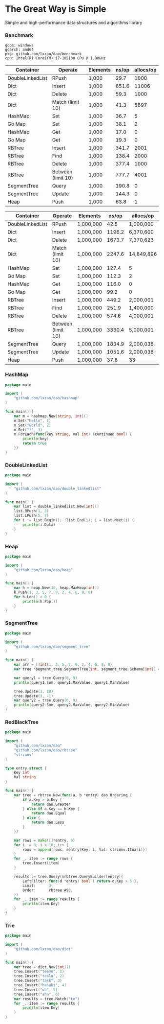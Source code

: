 # The Great Way is Simple
Simple and high-performance data structures and algorithms library



### Benchmark

```
goos: windows
goarch: amd64
pkg: github.com/lxzan/dao/benchmark
cpu: Intel(R) Core(TM) i7-10510U CPU @ 1.80GHz
```

| Container        | Operate            | Elements | ns/op | allocs/op |
|------------------| ------------------ | -------- |-------| --------- |
| DoubleLinkedList | RPush              | 1,000    | 29.7  | 1000      |
| Dict             | Insert             | 1,000    | 651.6 | 11006     |
| Dict             | Delete             | 1,000    | 59.3  | 1000      |
| Dict             | Match (limit 10)   | 1,000    | 41.3  | 5697      |
| HashMap          | Set                | 1,000    | 36.7  | 5         |
| Go Map           | Set                | 1,000    | 38.1  | 2         |
| HashMap          | Get                | 1,000    | 17.0  | 0         |
| Go Map           | Get                | 1,000    | 19.3  | 0         |
| RBTree           | Insert             | 1,000    | 341.7 | 2001      |
| RBTree           | Find               | 1,000    | 138.4 | 2000      |
| RBTree           | Delete             | 1,000    | 377.4 | 1000      |
| RBTree           | Between (limit 10) | 1,000    | 777.7 | 4001      |
| SegmentTree      | Query              | 1,000    | 190.8 | 0         |
| SegmentTree      | Update             | 1,000    | 144.3 | 0         |
| Heap             | Push               | 1,000    | 63.8  | 1         |



| Container        | Operate            | Elements     | ns/op  | allocs/op  |
| ---------------- | ------------------ | --------     |--------|------------|
| DoubleLinkedList | RPush              | 1,000,000    | 42.5   | 1,000,000  |
| Dict             | Insert             | 1,000,000    | 1196.2 | 6,370,600  |
| Dict             | Delete             | 1,000,000    | 1673.7 | 7,370,623  |
| Dict             | Match (limit 10)   | 1,000,000    | 2247.6 | 14,849,896 |
| HashMap          | Set                | 1,000,000    | 127.4  | 5          |
| Go Map           | Set                | 1,000,000    | 112.3  | 2          |
| HashMap          | Get                | 1,000,000    | 116.0  | 0          |
| Go Map           | Get                | 1,000,000    | 99.2   | 0          |
| RBTree           | Insert             | 1,000,000    | 449.2  | 2,000,001  |
| RBTree           | Find               | 1,000,000    | 251.9  | 1,400,000  |
| RBTree           | Delete             | 1,000,000    | 574.6  | 4,000,001  |
| RBTree           | Between (limit 10) | 1,000,000    | 3330.4 | 5,000,001  |
| SegmentTree      | Query              | 1,000,000    | 1834.9 | 2,000,038  |
| SegmentTree      | Update             | 1,000,000    | 1051.6 | 2,000,038  |
| Heap             | Push               | 1,000,000    | 37.8   | 33         |

### HashMap

```go
package main

import (
	"github.com/lxzan/dao/hashmap"
)

func main() {
	var m = hashmap.New[string, int]()
	m.Set("hello", 1)
	m.Set("world", 2)
	m.Set("!", 3)
	m.ForEach(func(key string, val int) (continued bool) {
		println(key)
		return true
	})
}

```

### DoubleLinkedList

```go
package main

import (
	"github.com/lxzan/dao/double_linkedlist"
)

func main() {
	var list = double_linkedlist.New[int]()
	list.RPush(1, 3)
	list.LPush(5, 7)
	for i := list.Begin(); !list.End(i); i = list.Next(i) {
		println(i.Data)
	}
}

```

### Heap

```go
package main

import (
	"github.com/lxzan/dao/heap"
)

func main() {
	var h = heap.New(10, heap.MaxHeap[int])
	h.Push(1, 3, 5, 7, 9, 2, 4, 6, 8, 0)
	for h.Len() > 0 {
		println(h.Pop())
	}
}

```

### SegmentTree

```go
package main

import (
	"github.com/lxzan/dao/segment_tree"
)

func main() {
	var arr = []int{1, 3, 5, 7, 9, 2, 4, 6, 8, 0}
	var tree *segment_tree.SegmentTree[int, segment_tree.Schema[int]] = segment_tree.New(arr, segment_tree.Init[int], segment_tree.Merge[int])

	var query1 = tree.Query(0, 9)
	println(query1.Sum, query1.MaxValue, query1.MinValue)

	tree.Update(1, 18)
	tree.Update(3, -1)
	var query2 = tree.Query(0, 9)
	println(query2.Sum, query2.MaxValue, query2.MinValue)
}
```

### RedBlackTree

```go
package main

import (
	"github.com/lxzan/dao"
	"github.com/lxzan/dao/rbtree"
	"strconv"
)

type entry struct {
	Key int
	Val string
}

func main() {
	var tree = rbtree.New(func(a, b *entry) dao.Ordering {
		if a.Key > b.Key {
			return dao.Greater
		} else if a.Key == b.Key {
			return dao.Equal
		} else {
			return dao.Less
		}
	})

	var rows = make([]*entry, 0)
	for i := 0; i < 10; i++ {
		rows = append(rows, &entry{Key: i, Val: strconv.Itoa(i)})
	}
	for _, item := range rows {
		tree.Insert(item)
	}

	results := tree.Query(&rbtree.QueryBuilder[entry]{
		LeftFilter: func(d *entry) bool { return d.Key > 5 },
		Limit:      3,
		Order:      rbtree.ASC,
	})
	for _, item := range results {
		println(item.Key)
	}
}
```

### Trie

```go
package main

import (
	"github.com/lxzan/dao/dict"
)

func main() {
	var tree = dict.New[int]()
	tree.Insert("teemo", 1)
	tree.Insert("tesla", 2)
	tree.Insert("task", 3)
	tree.Insert("hasaki", 4)
	tree.Insert("oh", 5)
	tree.Insert("aha", 6)
	var results = tree.Match("te")
	for _, item := range results {
		println(item.Key)
	}
}

```
